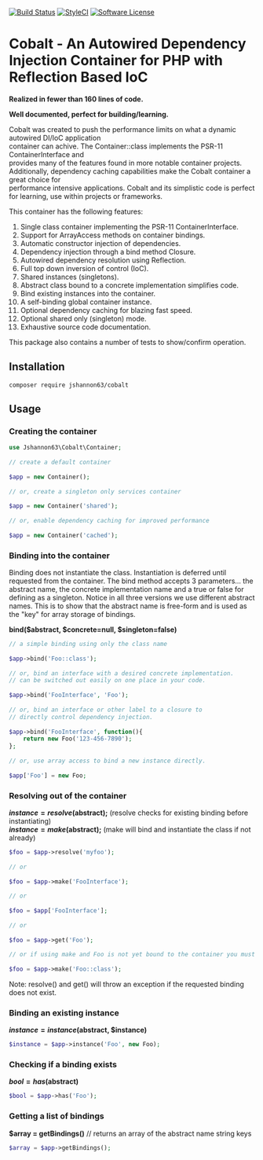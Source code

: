 [![Build Status](https://travis-ci.org/jshannon63/container.svg?branch=master)](https://travis-ci.org/jshannon63/container)
[![StyleCI](https://styleci.io/repos/104802764/shield?branch=master)](https://styleci.io/repos/104802764)
[![Software License](https://img.shields.io/badge/license-MIT-brightgreen.svg?style=flat-square)](LICENSE.md)


# Cobalt - An Autowired Dependency Injection Container for PHP with Reflection Based IoC
  
  __Realized in fewer than 160 lines of code.__
  
  __Well documented, perfect for building/learning.__


Cobalt was created to push the performance limits on what a dynamic autowired DI/IoC application  
container can achive. The Container::class implements the PSR-11 ContainerInterface and  
provides many of the features found in more notable container projects. Additionally, 
dependency caching capabilities make the Cobalt container a great choice for   
performance intensive applications. Cobalt and its simplistic code is
perfect for learning, use within projects or frameworks.

This container has the following features:  

1. Single class container implementing the PSR-11 ContainerInterface.
2. Support for ArrayAccess methods on container bindings.
3. Automatic constructor injection of dependencies.
4. Dependency injection through a bind method Closure.
5. Autowired dependency resolution using Reflection.
6. Full top down inversion of control (IoC).
7. Shared instances (singletons).
8. Abstract class bound to a concrete implementation simplifies code.
9. Bind existing instances into the container.
10. A self-binding global container instance.
11. Optional dependency caching for blazing fast speed.
12. Optional shared only (singleton) mode.
13. Exhaustive source code documentation.

This package also contains a number of tests to show/confirm operation.

## Installation
```
composer require jshannon63/cobalt  
```

## Usage


### Creating the container
```php
use Jshannon63\Cobalt\Container;
 
// create a default container 
  
$app = new Container();
  
// or, create a singleton only services container
  
$app = new Container('shared');
    
// or, enable dependency caching for improved performance
  
$app = new Container('cached');
```

### Binding into the container
Binding does not instantiate the class. Instantiation is deferred until requested from the container.
The bind method accepts 3 parameters... the abstract name, the concrete implementation name and a 
true or false for defining as a singleton. Notice in all three versions we use different abstract 
names. This is to show that the abstract name is free-form and is used as the "key" for array storage 
of bindings.

**bind($abstract, $concrete=null, $singleton=false)**

```php
// a simple binding using only the class name
  
$app->bind('Foo::class');
  
// or, bind an interface with a desired concrete implementation.
// can be switched out easily on one place in your code.
  
$app->bind('FooInterface', 'Foo');
  
// or, bind an interface or other label to a closure to
// directly control dependency injection.
  
$app->bind('FooInterface', function(){
    return new Foo('123-456-7890');
};
  
// or, use array access to bind a new instance directly.
  
$app['Foo'] = new Foo;
```
### Resolving out of the container
**$instance = resolve($abstract);**  (resolve checks for existing binding before instantiating)  
**$instance = make($abstract);**  (make will bind and instantiate the class if not already)
```php
$foo = $app->resolve('myfoo');
  
// or
  
$foo = $app->make('FooInterface');
  
// or
  
$foo = $app['FooInterface']; 
  
// or
  
$foo = $app->get('Foo');
  
// or if using make and Foo is not yet bound to the container you must supply a valid class name
  
$foo = $app->make('Foo::class');

```
Note: resolve() and get() will throw an exception if the requested binding does not exist.
### Binding an existing instance
**$instance = instance($abstract, $instance)**
```php
$instance = $app->instance('Foo', new Foo);

```  

### Checking if a binding exists
**$bool = has($abstract)**
```php
$bool = $app->has('Foo');

```  

### Getting a list of bindings
**$array = getBindings()**  // returns an array of the abstract name string keys
```php
$array = $app->getBindings();

```  

